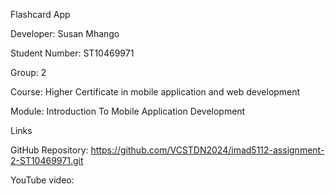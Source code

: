 Flashcard App 

Developer: Susan Mhango  

Student Number: ST10469971  

Group: 2  

Course: Higher Certificate in mobile application and web development  

Module: Introduction To Mobile Application Development  

Links  

GitHub Repository:  https://github.com/VCSTDN2024/imad5112-assignment-2-ST10469971.git 

YouTube video: 
